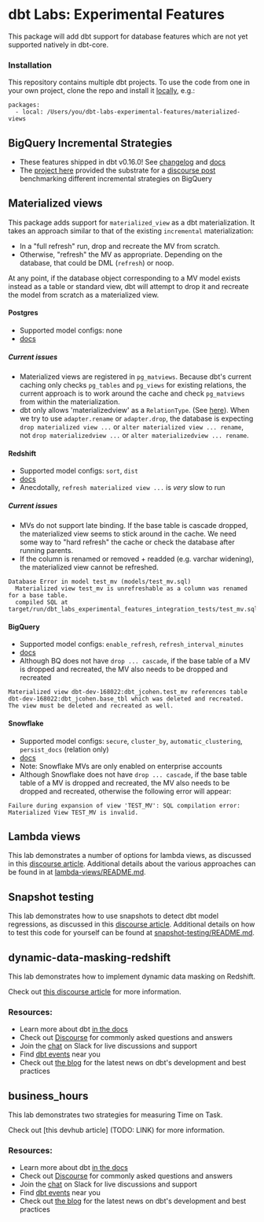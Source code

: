# dbt Labs: Experimental Features

This package will add dbt support for database features which are not
yet supported natively in dbt-core.

### Installation

This repository contains multiple dbt projects. To use the code from one in your
own project, clone the repo and install it [locally](https://docs.getdbt.com/docs/building-a-dbt-project/package-management/#local-packages), e.g.:

```
packages:
  - local: /Users/you/dbt-labs-experimental-features/materialized-views
```

## BigQuery Incremental Strategies

* These features shipped in dbt v0.16.0! See [changelog](https://github.com/fishtown-analytics/dbt/blob/dev/octavius-catto/CHANGELOG.md#features-4) and [docs](https://docs.getdbt.com/docs/building-a-dbt-project/building-models/bigquery-configs/#merge-behavior-incremental-models)
* The [project here](bq_incrementals) provided the substrate for a [discourse post](https://discourse.getdbt.com/t/981) benchmarking different incremental strategies on BigQuery

## Materialized views

This package adds support for `materialized_view` as a dbt materialization. It takes an
approach similar to that of the existing `incremental` materialization:
- In a "full refresh" run, drop and recreate the MV from scratch.
- Otherwise, "refresh" the MV as appropriate. Depending on the database, that could be DML (`refresh`) or noop.

At any point, if the database object corresponding to a MV model exists instead as a table
or standard view, dbt will attempt to drop it and recreate the model from scratch as a
materialized view.

#### Postgres

- Supported model configs: none
- [docs](https://www.postgresql.org/docs/9.3/rules-materializedviews.html)

##### Current issues
- Materialized views are registered in `pg_matviews`. Because dbt's current caching
only checks `pg_tables` and `pg_views` for existing relations, the current approach is to work around
the cache and check `pg_matviews` from within the materialization.
- dbt only allows 'materializedview' as a `RelationType`. (See [here](https://github.com/fishtown-analytics/dbt/blob/dev/octavius-catto/core/dbt/adapters/base/relation.py#L24)). When we try to use
`adapter.rename` or `adapter.drop`, the database is expecting `drop materialized view ...` or `alter materialized view ... rename`,
not `drop materializedview ...` or `alter materializedview ... rename`.

#### Redshift

- Supported model configs: `sort`, `dist`
- [docs](https://docs.aws.amazon.com/redshift/latest/dg/materialized-view-overview.html)
- Anecdotally, `refresh materialized view ...` is _very_ slow to run

##### Current issues
- MVs do not support late binding. If the base table is cascade dropped, the materialized view seems to stick around in the cache. We need
some way to "hard refresh" the cache or check the database after running parents.
- If the column is renamed or removed + readded (e.g. varchar widening), the materialized view cannot be refreshed.
```
Database Error in model test_mv (models/test_mv.sql)
  Materialized view test_mv is unrefreshable as a column was renamed for a base table.
  compiled SQL at target/run/dbt_labs_experimental_features_integration_tests/test_mv.sql
```

#### BigQuery

- Supported model configs: `enable_refresh`, `refresh_interval_minutes`
- [docs](https://cloud.google.com/bigquery/docs/materialized-views-intro)
- Although BQ does not have `drop ... cascade`, if the base table of a MV is dropped
and recreated, the MV also needs to be dropped and recreated
```
Materialized view dbt-dev-168022:dbt_jcohen.test_mv references table dbt-dev-168022:dbt_jcohen.base_tbl which was deleted and recreated. The view must be deleted and recreated as well.
```

#### Snowflake

- Supported model configs: `secure`, `cluster_by`, `automatic_clustering`, `persist_docs` (relation only)
- [docs](https://docs.snowflake.com/en/user-guide/views-materialized.html)
- Note: Snowflake MVs are only enabled on enterprise accounts
- Although Snowflake does not have `drop ... cascade`, if the base table table of a MV is dropped
and recreated, the MV also needs to be dropped and recreated, otherwise the following error will appear:
```
Failure during expansion of view 'TEST_MV': SQL compilation error: Materialized View TEST_MV is invalid.
```

## Lambda views
This lab demonstrates a number of options for lambda views, as discussed in this [discourse article](https://discourse.getdbt.com/t/how-to-create-near-real-time-models-with-just-dbt-sql/1457/3). Additional details about the various approaches can be found in at [lambda-views/README.md](lambda-views/README.md).

## Snapshot testing
This lab demonstrates how to use snapshots to detect dbt model regressions, as discussed in this [discourse article](https://discourse.getdbt.com/t/build-snapshot-based-tests-to-detect-regressions-in-historic-data/1478). Additional details on how to test this code for yourself can be found at [snapshot-testing/README.md](snapshot-testing/README.md).

## dynamic-data-masking-redshift
This lab demonstrates how to implement dynamic data masking on Redshift.

Check out [this discourse article](https://discourse.getdbt.com/t/how-to-implement-dynamic-data-masking-on-redshift/2043) for more information.

### Resources:
- Learn more about dbt [in the docs](https://docs.getdbt.com/docs/introduction)
- Check out [Discourse](https://discourse.getdbt.com/) for commonly asked questions and answers
- Join the [chat](http://slack.getdbt.com/) on Slack for live discussions and support
- Find [dbt events](https://events.getdbt.com) near you
- Check out [the blog](https://blog.getdbt.com/) for the latest news on dbt's development and best practices


## business_hours

This lab demonstrates two strategies for measuring Time on Task. 

Check out [this devhub article] (TODO: LINK) for more information.

### Resources:
- Learn more about dbt [in the docs](https://docs.getdbt.com/docs/introduction)
- Check out [Discourse](https://discourse.getdbt.com/) for commonly asked questions and answers
- Join the [chat](http://slack.getdbt.com/) on Slack for live discussions and support
- Find [dbt events](https://events.getdbt.com) near you
- Check out [the blog](https://blog.getdbt.com/) for the latest news on dbt's development and best practices